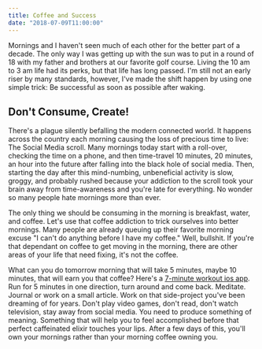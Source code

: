 ```yaml
---
title: Coffee and Success
date: "2018-07-09T11:00:00"
---
```


Mornings and I haven't seen much of each other for the better part of a decade. The only way I was getting up with the sun was to put in a round of 18 with my father and brothers at our favorite golf course. Living the 10 am to 3 am life had its perks, but that life has long passed. I'm still not an early riser by many standards, however, I've made the shift happen by using one simple trick: Be successful as soon as possible after waking.

## Don't Consume, Create!

There's a plague silently befalling the modern connected world. It happens across the country each morning causing the loss of precious time to live: The Social Media scroll. Many mornings today start with a roll-over, checking the time on a phone, and then time-travel 10 minutes, 20 minutes, an hour into the future after falling into the black hole of social media. Then, starting the day after this mind-numbing, unbeneficial activity is slow, groggy, and probably rushed because your addiction to the scroll took your brain away from time-awareness and you're late for everything. No wonder so many people hate mornings more than ever.

The only thing we should be consuming in the morning is breakfast, water,  and coffee. Let's use that coffee addiction to trick ourselves into better mornings. Many people are already queuing up their favorite morning excuse "I can't do anything before I have my coffee." Well, bullshit. If you're that dependant on coffee to get moving in the morning, there are other areas of your life that need fixing, it's not the coffee.

What can you do tomorrow morning that will take 5 minutes, maybe 10 minutes, that will earn you that coffee? Here's a [7-minute workout ios app](https://itunes.apple.com/us/app/7-minute-workout/id650762525). Run for 5 minutes in one direction, turn around and come back. Meditate. Journal or work on a small article. Work on that side-project you've been dreaming of for years. Don't play video games, don't read, don't watch television, stay away from social media. You need to produce something of meaning. Something that will help you to feel accomplished before that perfect caffeinated elixir touches your lips. After a few days of this, you'll own your mornings rather than your morning coffee owning you.
